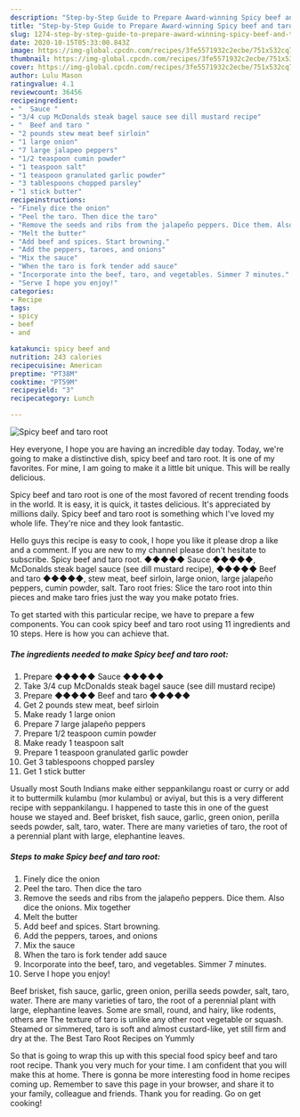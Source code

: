```yaml
---
description: "Step-by-Step Guide to Prepare Award-winning Spicy beef and taro root"
title: "Step-by-Step Guide to Prepare Award-winning Spicy beef and taro root"
slug: 1274-step-by-step-guide-to-prepare-award-winning-spicy-beef-and-taro-root
date: 2020-10-15T05:33:00.843Z
image: https://img-global.cpcdn.com/recipes/3fe5571932c2ecbe/751x532cq70/spicy-beef-and-taro-root-recipe-main-photo.jpg
thumbnail: https://img-global.cpcdn.com/recipes/3fe5571932c2ecbe/751x532cq70/spicy-beef-and-taro-root-recipe-main-photo.jpg
cover: https://img-global.cpcdn.com/recipes/3fe5571932c2ecbe/751x532cq70/spicy-beef-and-taro-root-recipe-main-photo.jpg
author: Lulu Mason
ratingvalue: 4.1
reviewcount: 36456
recipeingredient:
- "  Sauce "
- "3/4 cup McDonalds steak bagel sauce see dill mustard recipe"
- "  Beef and taro "
- "2 pounds stew meat beef sirloin"
- "1 large onion"
- "7 large jalapeo peppers"
- "1/2 teaspoon cumin powder"
- "1 teaspoon salt"
- "1 teaspoon granulated garlic powder"
- "3 tablespoons chopped parsley"
- "1 stick butter"
recipeinstructions:
- "Finely dice the onion"
- "Peel the taro. Then dice the taro"
- "Remove the seeds and ribs from the jalapeño peppers. Dice them. Also dice the onions. Mix together"
- "Melt the butter"
- "Add beef and spices. Start browning."
- "Add the peppers, taroes, and onions"
- "Mix the sauce"
- "When the taro is fork tender add sauce"
- "Incorporate into the beef, taro, and vegetables. Simmer 7 minutes."
- "Serve I hope you enjoy!"
categories:
- Recipe
tags:
- spicy
- beef
- and

katakunci: spicy beef and 
nutrition: 243 calories
recipecuisine: American
preptime: "PT38M"
cooktime: "PT59M"
recipeyield: "3"
recipecategory: Lunch

---
```



![Spicy beef and taro root](https://img-global.cpcdn.com/recipes/3fe5571932c2ecbe/751x532cq70/spicy-beef-and-taro-root-recipe-main-photo.jpg)

Hey everyone, I hope you are having an incredible day today. Today, we're going to make a distinctive dish, spicy beef and taro root. It is one of my favorites. For mine, I am going to make it a little bit unique. This will be really delicious.

Spicy beef and taro root is one of the most favored of recent trending foods in the world. It is easy, it is quick, it tastes delicious. It's appreciated by millions daily. Spicy beef and taro root is something which I've loved my whole life. They're nice and they look fantastic.

Hello guys this recipe is easy to cook, I hope you like it please drop a like and a comment. If you are new to my channel please don&#39;t hesitate to subscribe. Spicy beef and taro root. ◆◆◆◆◆ Sauce ◆◆◆◆◆, McDonalds steak bagel sauce (see dill mustard recipe), ◆◆◆◆◆ Beef and taro ◆◆◆◆◆, stew meat, beef sirloin, large onion, large jalapeño peppers, cumin powder, salt. Taro root fries: Slice the taro root into thin pieces and make taro fries just the way you make potato fries.


To get started with this particular recipe, we have to prepare a few components. You can cook spicy beef and taro root using 11 ingredients and 10 steps. Here is how you can achieve that.

<!--inarticleads1-->

##### The ingredients needed to make Spicy beef and taro root:

1. Prepare  ◆◆◆◆◆ Sauce ◆◆◆◆◆
1. Take 3/4 cup McDonalds steak bagel sauce (see dill mustard recipe)
1. Prepare  ◆◆◆◆◆ Beef and taro ◆◆◆◆◆
1. Get 2 pounds stew meat, beef sirloin
1. Make ready 1 large onion
1. Prepare 7 large jalapeño peppers
1. Prepare 1/2 teaspoon cumin powder
1. Make ready 1 teaspoon salt
1. Prepare 1 teaspoon granulated garlic powder
1. Get 3 tablespoons chopped parsley
1. Get 1 stick butter


Usually most South Indians make either seppankilangu roast or curry or add it to buttermilk kulambu (mor kulambu) or aviyal, but this is a very different recipe with seppankilangu. I happened to taste this in one of the guest house we stayed and. Beef brisket, fish sauce, garlic, green onion, perilla seeds powder, salt, taro, water. There are many varieties of taro, the root of a perennial plant with large, elephantine leaves. 

<!--inarticleads2-->

##### Steps to make Spicy beef and taro root:

1. Finely dice the onion
1. Peel the taro. Then dice the taro
1. Remove the seeds and ribs from the jalapeño peppers. Dice them. Also dice the onions. Mix together
1. Melt the butter
1. Add beef and spices. Start browning.
1. Add the peppers, taroes, and onions
1. Mix the sauce
1. When the taro is fork tender add sauce
1. Incorporate into the beef, taro, and vegetables. Simmer 7 minutes.
1. Serve I hope you enjoy!


Beef brisket, fish sauce, garlic, green onion, perilla seeds powder, salt, taro, water. There are many varieties of taro, the root of a perennial plant with large, elephantine leaves. Some are small, round, and hairy, like rodents, others are The texture of taro is unlike any other root vegetable or squash. Steamed or simmered, taro is soft and almost custard-like, yet still firm and dry at the. The Best Taro Root Recipes on Yummly 

So that is going to wrap this up with this special food spicy beef and taro root recipe. Thank you very much for your time. I am confident that you will make this at home. There is gonna be more interesting food in home recipes coming up. Remember to save this page in your browser, and share it to your family, colleague and friends. Thank you for reading. Go on get cooking!
